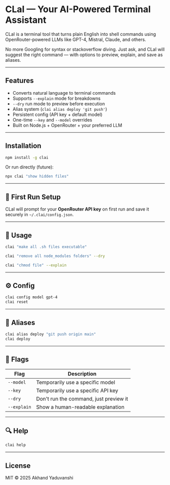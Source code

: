 # CLaI — Your AI-Powered Terminal Assistant

CLaI is a terminal tool that turns plain English into shell commands using OpenRouter-powered LLMs like GPT-4, Mistral, Claude, and others.

No more Googling for syntax or stackoverflow diving. Just ask, and CLaI will suggest the right command — with options to preview, explain, and save as aliases.

---

## Features

- Converts natural language to terminal commands
- Supports `--explain` mode for breakdowns
- `--dry` run mode to preview before execution
- Alias system (`clai alias deploy 'git push'`)
- Persistent config (API key + default model)
- One-time `--key` and `--model` overrides
- Built on Node.js + OpenRouter + your preferred LLM

---

## Installation

```bash
npm install -g clai
```

Or run directly (future):
```bash
npx clai "show hidden files"
```

---

## 🔑 First Run Setup

CLaI will prompt for your **OpenRouter API key** on first run and save it securely in `~/.clai/config.json`.

---

## 🧠 Usage

```bash
clai "make all .sh files executable"
```

```bash
clai "remove all node_modules folders" --dry
```

```bash
clai "chmod file" --explain
```

---

## ⚙️ Config

```bash
clai config model gpt-4
clai reset
```

---

## 🔁 Aliases

```bash
clai alias deploy "git push origin main"
clai deploy
```

---

## 🧪 Flags

| Flag         | Description                              |
|--------------|------------------------------------------|
| `--model`    | Temporarily use a specific model         |
| `--key`      | Temporarily use a specific API key       |
| `--dry`      | Don't run the command, just preview it   |
| `--explain`  | Show a human-readable explanation        |

---

## 🔍 Help

```bash
clai help
```

---

##  License

MIT © 2025 Akhand Yaduvanshi

